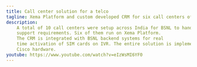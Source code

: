 ```yaml
---
title: Call center solution for a telco
tagline: Xema Platform and custom developed CRM for six call centers of <span>a Telecom PSU</span>
description:
    A total of 10 call centers were setup across India for BSNL to handle customer 
    support requirements. Six of them run on Xema Platform. 
    The CRM is integrated with BSNL backend systems for real 
    time activation of SIM cards on IVR. The entire solution is implemented using 
    Cisco hardware.
youtube: https://www.youtube.com/watch?v=eIzWsMI6YF0
---
```


